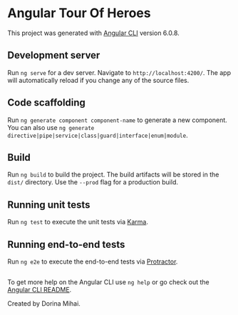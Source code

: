 # Angular Tour Of Heroes

 

This project was generated with [Angular CLI](https://github.com/angular/angular-cli) version 6.0.8.



## Development server

Run `ng serve` for a dev server. Navigate to `http://localhost:4200/`. The app will automatically reload if you change any of the source files.



## Code scaffolding

Run `ng generate component component-name` to generate a new component. You can also use `ng generate directive|pipe|service|class|guard|interface|enum|module`.



## Build

Run `ng build` to build the project. The build artifacts will be stored in the `dist/` directory. Use the `--prod` flag for a production build.

## Running unit tests

Run `ng test` to execute the unit tests via [Karma](https://karma-runner.github.io).



## Running end-to-end tests

Run `ng e2e` to execute the end-to-end tests via [Protractor](http://www.protractortest.org/).



## 

To get more help on the Angular CLI use `ng help` or go check out the [Angular CLI README](https://github.com/angular/angular-cli/blob/master/README.md).


Created by Dorina Mihai. 